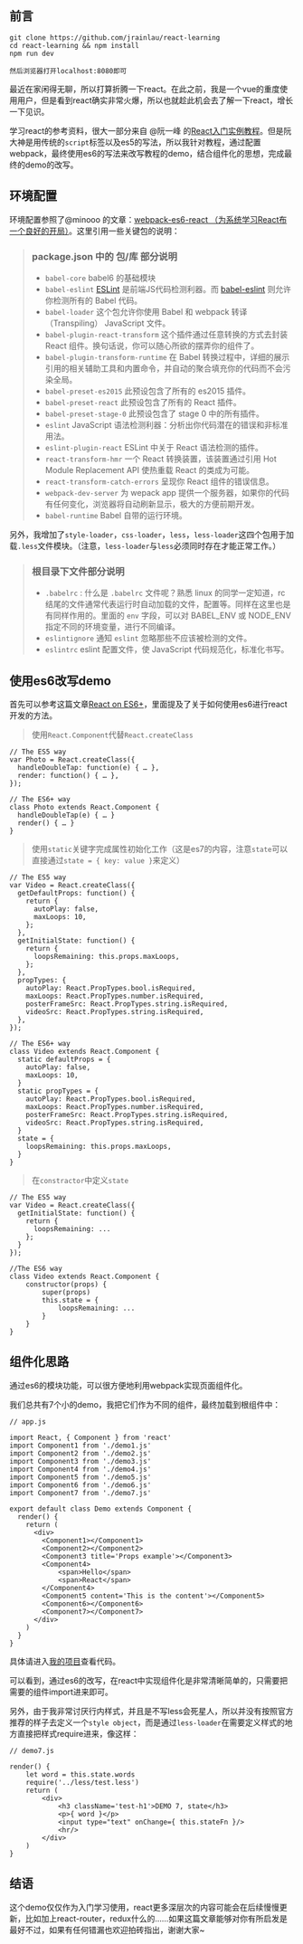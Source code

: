 ## 前言

```
git clone https://github.com/jrainlau/react-learning
cd react-learning && npm install
npm run dev

然后浏览器打开localhost:8080即可
```

最近在家闲得无聊，所以打算折腾一下react。在此之前，我是一个vue的重度使用用户，但是看到react确实非常火爆，所以也就趁此机会去了解一下react，增长一下见识。

学习react的参考资料，很大一部分来自 @阮一峰 的[React入门实例教程][1]。但是阮大神是用传统的`script`标签以及es5的写法，所以我针对教程，通过配置webpack，最终使用es6的写法来改写教程的demo，结合组件化的思想，完成最终的demo的改写。

## 环境配置
环境配置参照了@minooo 的文章：[webpack-es6-react （为系统学习React布一个良好的开局）][2]。这里引用一些关键包的说明：

> ### package.json 中的 包/库 部分说明
> - `babel-core` babel6 的基础模块
> - `babel-eslint` [ESLint](https://github.com/eslint/eslint) 是前端JS代码检测利器。而 [babel-eslint](http://npm.taobao.org/package/babel-eslint) 则允许你检测所有的 Babel 代码。
> - `babel-loader` 这个包允许你使用 Babel 和 webpack 转译（Transpiling） JavaScript 文件。
> - `babel-plugin-react-transform` 这个插件通过任意转换的方式去封装 React 组件。换句话说，你可以随心所欲的摆弄你的组件了。
> - `babel-plugin-transform-runtime` 在 Babel 转换过程中，详细的展示引用的相关辅助工具和内置命令，并自动的聚合填充你的代码而不会污染全局。
> - `babel-preset-es2015` 此预设包含了所有的 es2015 插件。
> - `babel-preset-react` 此预设包含了所有的 React 插件。
> - `babel-preset-stage-0` 此预设包含了 stage 0 中的所有插件。
> - `eslint` JavaScript 语法检测利器：分析出你代码潜在的错误和非标准用法。
> - `eslint-plugin-react`  ESLint 中关于 React 语法检测的插件。
> - `react-transform-hmr` 一个 React 转换装置，该装置通过引用 Hot Module Replacement API 使热重载 React 的类成为可能。
> - `react-transform-catch-errors` 呈现你 React 组件的错误信息。
> - `webpack-dev-server` 为 wepack app 提供一个服务器，如果你的代码有任何变化，浏览器将自动刷新显示，极大的方便前期开发。
> - `babel-runtime` Babel 自带的运行环境。

另外，我增加了`style-loader`，`css-loader`，`less`，`less-loader`这四个包用于加载`.less`文件模块。（注意，`less-loader`与`less`必须同时存在才能正常工作。）

> ### 根目录下文件部分说明
> - `.babelrc` : 什么是 `.babelrc` 文件呢？熟悉 linux 的同学一定知道，rc 结尾的文件通常代表运行时自动加载的文件，配置等。同样在这里也是有同样作用的。里面的 `env` 字段，可以对 BABEL_ENV 或 NODE_ENV 指定不同的环境变量，进行不同编译。
> - `eslintignore` 通知 `eslint` 忽略那些不应该被检测的文件。
> - `eslintrc` eslint 配置文件，使 JavaScript 代码规范化，标准化书写。

## 使用es6改写demo
首先可以参考这篇文章[React on ES6+][3]，里面提及了关于如何使用es6进行react开发的方法。
> 使用`React.Component`代替`React.createClass`
```
// The ES5 way
var Photo = React.createClass({
  handleDoubleTap: function(e) { … },
  render: function() { … },
});

// The ES6+ way
class Photo extends React.Component {
  handleDoubleTap(e) { … }
  render() { … }
}
```
> 使用`static`关键字完成属性初始化工作（这是es7的内容，注意`state`可以直接通过`state = { key: value }`来定义）
```
// The ES5 way
var Video = React.createClass({
  getDefaultProps: function() {
    return {
      autoPlay: false,
      maxLoops: 10,
    };
  },
  getInitialState: function() {
    return {
      loopsRemaining: this.props.maxLoops,
    };
  },
  propTypes: {
    autoPlay: React.PropTypes.bool.isRequired,
    maxLoops: React.PropTypes.number.isRequired,
    posterFrameSrc: React.PropTypes.string.isRequired,
    videoSrc: React.PropTypes.string.isRequired,
  },
});

// The ES6+ way
class Video extends React.Component {
  static defaultProps = {
    autoPlay: false,
    maxLoops: 10,
  }
  static propTypes = {
    autoPlay: React.PropTypes.bool.isRequired,
    maxLoops: React.PropTypes.number.isRequired,
    posterFrameSrc: React.PropTypes.string.isRequired,
    videoSrc: React.PropTypes.string.isRequired,
  }
  state = {
    loopsRemaining: this.props.maxLoops,
  }
}
```
> 在`constractor`中定义`state`
```
// The ES5 way
var Video = React.createClass({
  getInitialState: function() {
    return {
      loopsRemaining: ...
    };
  }
});

//The ES6 way
class Video extends React.Component {
    constructor(props) {
        super(props)
        this.state = {
            loopsRemaining: ...
        }
    }
}
```

## 组件化思路
通过es6的模块功能，可以很方便地利用webpack实现页面组件化。

我们总共有7个小的demo，我把它们作为不同的组件，最终加载到根组件中：
```
// app.js

import React, { Component } from 'react'
import Component1 from './demo1.js'
import Component2 from './demo2.js'
import Component3 from './demo3.js'
import Component4 from './demo4.js'
import Component5 from './demo5.js'
import Component6 from './demo6.js'
import Component7 from './demo7.js'

export default class Demo extends Component {
  render() {
    return (
      <div>
        <Component1></Component1>
        <Component2></Component2>
        <Component3 title='Props example'></Component3>
        <Component4>
            <span>Hello</span>
            <span>React</span>
        </Component4>
        <Component5 content='This is the content'></Component5>
        <Component6></Component6>
        <Component7></Component7>
      </div>
    )
  }
}
```
具体请进入[我的项目][4]查看代码。

可以看到，通过es6的改写，在react中实现组件化是非常清晰简单的，只需要把需要的组件import进来即可。

另外，由于我非常讨厌行内样式，并且是不写less会死星人，所以并没有按照官方推荐的样子去定义一个`style object`，而是通过`less-loader`在需要定义样式的地方直接把样式require进来，像这样：
```
// demo7.js

render() {
    let word = this.state.words
    require('../less/test.less')
    return (
        <div>
            <h3 className='test-h1'>DEMO 7, state</h3>
            <p>{ word }</p>
            <input type="text" onChange={ this.stateFn }/>
            <hr/>
        </div>
    )
}
```

## 结语
这个demo仅仅作为入门学习使用，react更多深层次的内容可能会在后续慢慢更新，比如加上react-router，redux什么的……如果这篇文章能够对你有所启发是最好不过，如果有任何错漏也欢迎拍砖指出，谢谢大家~

  [1]: http://www.ruanyifeng.com/blog/2015/03/react.html
  [2]: http://sfau.lt/b5tnpX
  [3]: https://babeljs.io/blog/2015/06/07/react-on-es6-plus
  [4]: https://github.com/jrainlau/react-learning